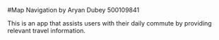 #Map Navigation by Aryan Dubey 500109841

This is an app that assists users with their daily commute by providing relevant travel information.
